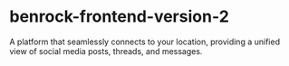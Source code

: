 # benrock-frontend-version-2
A platform that seamlessly connects to your location, providing a unified view of social media posts, threads, and messages.

